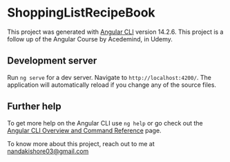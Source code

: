 # ShoppingListRecipeBook

This project was generated with [Angular CLI](https://github.com/angular/angular-cli) version 14.2.6.
This project is a follow up of the Angular Course by Acedemind, in Udemy. 

## Development server

Run `ng serve` for a dev server. Navigate to `http://localhost:4200/`. The application will automatically reload if you change any of the source files.


## Further help

To get more help on the Angular CLI use `ng help` or go check out the [Angular CLI Overview and Command Reference](https://angular.io/cli) page.

To know more about this project, reach out to me at nandakishore03@gmail.com



